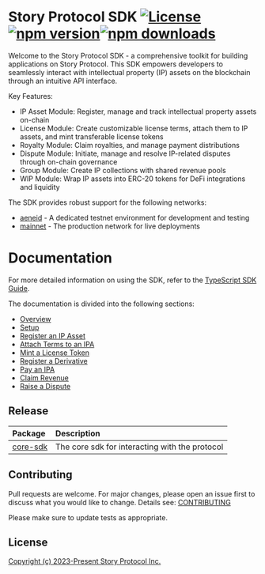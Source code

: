 # Story Protocol SDK [![License](https://img.shields.io/badge/license-MIT-green.svg)](https://github.com/storyprotocol/sdk/blob/main/LICENSE.md)[![npm version](https://img.shields.io/npm/v/@story-protocol/core-sdk)](https://www.npmjs.com/package/@story-protocol/core-sdk)[![npm downloads](https://img.shields.io/npm/dm/@story-protocol/core-sdk)](https://www.npmjs.com/package/@story-protocol/core-sdk)

Welcome to the Story Protocol SDK - a comprehensive toolkit for building applications on Story Protocol. This SDK empowers developers to seamlessly interact with intellectual property (IP) assets on the blockchain through an intuitive API interface.

Key Features:

- IP Asset Module: Register, manage and track intellectual property assets on-chain
- License Module: Create customizable license terms, attach them to IP assets, and mint transferable license tokens
- Royalty Module: Claim royalties, and manage payment distributions
- Dispute Module: Initiate, manage and resolve IP-related disputes through on-chain governance
- Group Module: Create IP collections with shared revenue pools
- WIP Module: Wrap IP assets into ERC-20 tokens for DeFi integrations and liquidity

The SDK provides robust support for the following networks:

- [aeneid](https://docs.story.foundation/network/network-info/aeneid) - A dedicated testnet environment for development and testing
- [mainnet](https://docs.story.foundation/network/network-info/mainnet) - The production network for live deployments

# Documentation

For more detailed information on using the SDK, refer to the [TypeScript SDK Guide](https://docs.story.foundation/developers/typescript-sdk/overview).

The documentation is divided into the following sections:

- [Overview](https://docs.story.foundation/developers/typescript-sdk/overview)
- [Setup](https://docs.story.foundation/developers/typescript-sdk/setup)
- [Register an IP Asset](https://docs.story.foundation/developers/typescript-sdk/register-ip-asset)
- [Attach Terms to an IPA](https://docs.story.foundation/developers/typescript-sdk/attach-terms)
- [Mint a License Token](https://docs.story.foundation/developers/typescript-sdk/mint-license)
- [Register a Derivative](https://docs.story.foundation/developers/typescript-sdk/register-derivative)
- [Pay an IPA](https://docs.story.foundation/developers/typescript-sdk/pay-ipa)
- [Claim Revenue](https://docs.story.foundation/developers/typescript-sdk/claim-revenue)
- [Raise a Dispute](https://docs.story.foundation/developers/typescript-sdk/raise-dispute)

## Release

| Package                         | Description                                    |
| :------------------------------ | :--------------------------------------------- |
| [core-sdk](./packages/core-sdk) | The core sdk for interacting with the protocol |

## Contributing

Pull requests are welcome. For major changes, please open an issue first
to discuss what you would like to change. Details see: [CONTRIBUTING](/CONTRIBUTING.md)

Please make sure to update tests as appropriate.

## License

[Copyright (c) 2023-Present Story Protocol Inc.](/LICENSE.md)
